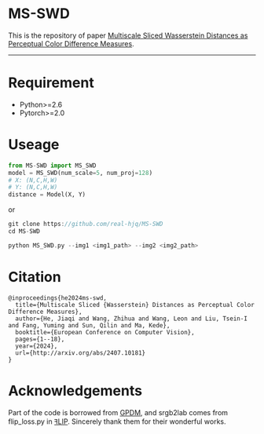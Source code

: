 # MS-SWD
This is the repository of paper [Multiscale Sliced Wasserstein Distances as Perceptual Color Difference Measures](http://arxiv.org/abs/2407.10181).

---
# Requirement
- Python>=2.6
- Pytorch>=2.0

# Useage
```python
from MS-SWD import MS_SWD
model = MS_SWD(num_scale=5, num_proj=128)
# X: (N,C,H,W)
# Y: (N,C,H,W)
distance = Model(X, Y)
```
or
```c
git clone https://github.com/real-hjq/MS-SWD
cd MS-SWD

python MS_SWD.py --img1 <img1_path> --img2 <img2_path>
```

# Citation
```
@inproceedings{he2024ms-swd,
  title={Multiscale Sliced {Wasserstein} Distances as Perceptual Color Difference Measures},
  author={He, Jiaqi and Wang, Zhihua and Wang, Leon and Liu, Tsein-I and Fang, Yuming and Sun, Qilin and Ma, Kede},
  booktitle={European Conference on Computer Vision},
  pages={1--18},
  year={2024},
  url={http://arxiv.org/abs/2407.10181}
}
```
# Acknowledgements
Part of the code is borrowed from [GPDM](https://github.com/ariel415el/GPDM), and srgb2lab comes from flip_loss.py in [ꟻLIP](https://github.com/NVlabs/flip). Sincerely thank them for their wonderful works.

